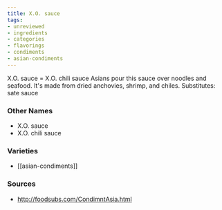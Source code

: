 ```yaml
---
title: X.O. sauce
tags:
- unreviewed
- ingredients
- categories
- flavorings
- condiments
- asian-condiments
---
```

X.O. sauce = X.O. chili sauce Asians pour this sauce over noodles and seafood. It's made from dried anchovies, shrimp, and chiles. Substitutes: sate sauce

### Other Names

* X.O. sauce
* X.O. chili sauce

### Varieties

* [[asian-condiments]]

### Sources
* http://foodsubs.com/CondimntAsia.html
